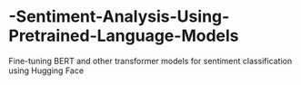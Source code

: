 # -Sentiment-Analysis-Using-Pretrained-Language-Models
Fine-tuning BERT and other transformer models for sentiment classification using Hugging Face
